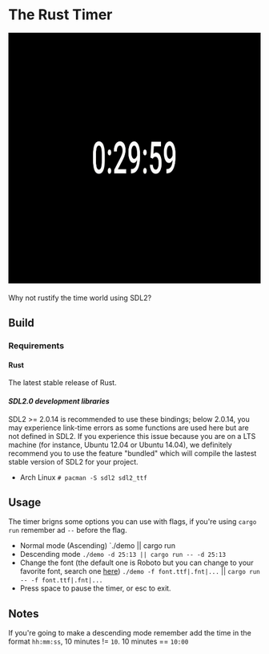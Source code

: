 # The Rust Timer

<div align="center">
<img height="500" src="https://github.com/regalk13/rust-timer/blob/main/assets/timer-test.gif" />
</div>
<br>
Why not rustify the time world using SDL2? 

## Build

### Requirements

#### Rust

The latest stable release of Rust.

#### *SDL2.0 development libraries*

SDL2 >= 2.0.14 is recommended to use these bindings; below 2.0.14, you may experience link-time errors as some functions are used here but are not defined in SDL2. If you experience this issue because you are on a LTS machine (for instance, Ubuntu 12.04 or Ubuntu 14.04), we definitely recommend you to use the feature "bundled" which will compile the lastest stable version of SDL2 for your project.

- Arch Linux
`# pacman -S sdl2 sdl2_ttf` 

## Usage

The timer brigns some options you can use with flags, if you're using `cargo run` remember ad `--` before the flag.

- Normal mode (Ascending) `./demo || cargo run
- Descending mode `./demo -d 25:13 || cargo run -- -d 25:13`
- Change the font (the default one is Roboto but you can change to your favorite font, search one [here](https://fonts.google.com/)) `./demo -f font.ttf|.fnt|...` || `cargo run -- -f font.ttf|.fnt|...`
- Press space to pause the timer, or esc to exit.

## Notes

If you're going to make a descending mode remember add the time in the format `hh:mm:ss`, 10 minutes != `10`. 10 minutes == `10:00`
